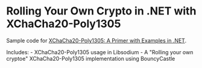 # Rolling Your Own Crypto in .NET with XChaCha20-Poly1305

Sample code for [XChaCha20-Poly1305: A Primer with Examples in .NET](https://www.scottbrady91.com/C-Sharp/XChaCha20-Poly1305-dotnet).

Includes:
    - XChaCha20-Poly1305 usage in Libsodium
    - A "Rolling your own cryptoe" XChaCha20-Poly1305 implementation using BouncyCastle
